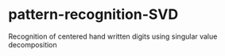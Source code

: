 # pattern-recognition-SVD
Recognition of centered hand written digits using singular value decomposition
